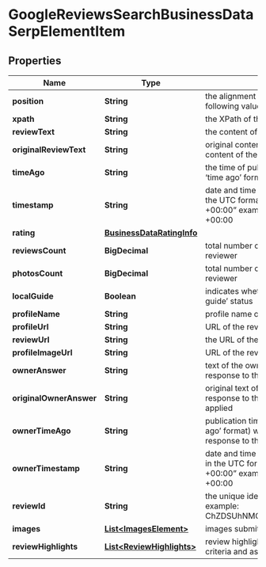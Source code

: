 

# GoogleReviewsSearchBusinessDataSerpElementItem


## Properties

| Name | Type | Description | Notes |
|------------ | ------------- | ------------- | -------------|
|**position** | **String** | the alignment of the review in SERP can take the following values: right |  [optional] |
|**xpath** | **String** | the XPath of the review |  [optional] |
|**reviewText** | **String** | the content of the review |  [optional] |
|**originalReviewText** | **String** | original content of the review the original content of the review, no auto-translate applied |  [optional] |
|**timeAgo** | **String** | the time of publication indicates the time (in the ‘time ago’ format) when the review was listed |  [optional] |
|**timestamp** | **String** | date and time when a review was published in the UTC format: “yyyy-mm-dd hh-mm-ss +00:00” example: 2019-11-15 12:57:46 +00:00 |  [optional] |
|**rating** | [**BusinessDataRatingInfo**](BusinessDataRatingInfo.md) |  |  [optional] |
|**reviewsCount** | **BigDecimal** | total number of reviews submitted by the reviewer |  [optional] |
|**photosCount** | **BigDecimal** | total number of photos submitted by the reviewer |  [optional] |
|**localGuide** | **Boolean** | indicates whether the reviewer has a ‘local guide’ status |  [optional] |
|**profileName** | **String** | profile name of the reviewer |  [optional] |
|**profileUrl** | **String** | URL of the reviewer’s profile |  [optional] |
|**reviewUrl** | **String** | the URL of the review |  [optional] |
|**profileImageUrl** | **String** | URL of the reviewer’s profile image |  [optional] |
|**ownerAnswer** | **String** | text of the owner’s response the owner’s response to the review |  [optional] |
|**originalOwnerAnswer** | **String** | original text of the owner’s response the original response to the review, no auto-translate applied |  [optional] |
|**ownerTimeAgo** | **String** | publication time indicates the time (in the ‘time ago’ format) when the owner submitted the response to the review |  [optional] |
|**ownerTimestamp** | **String** | date and time of the owner’s reply to the review in the UTC format: “yyyy-mm-dd hh-mm-ss +00:00” example: 2019-11-15 12:57:46 +00:00 |  [optional] |
|**reviewId** | **String** | the unique identifier of a review on Google example: ChZDSUhNMG9nS0VJQ0FnSUMxbHFyMFlnEAE |  [optional] |
|**images** | [**List&lt;ImagesElement&gt;**](ImagesElement.md) | images submitted by the reviewer |  [optional] |
|**reviewHighlights** | [**List&lt;ReviewHighlights&gt;**](ReviewHighlights.md) | review highlights contains highlighted review criteria and assessments |  [optional] |




